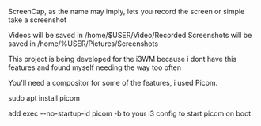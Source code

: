ScreenCap, as the name may imply, lets you record the screen or simple take a screenshot

Videos will be saved in /home/$USER/Video/Recorded
Screenshots will be saved in /home/%USER/Pictures/Screenshots

This project is being developed for the i3WM because i dont have this features and found myself needing the way too often

You'll need a compositor for some of the features, i used Picom.

sudo apt install picom

add exec --no-startup-id picom -b to your i3 config to start picom on boot.
